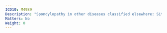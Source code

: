 ```yaml
---
ICD10: M4989
Description: "Spondylopathy in other diseases classified elsewhere: Site unspecified"
Matters: No
Weight: 0
---
```



